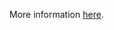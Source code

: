 More information [here](https://docs.prismacloud.io/en/enterprise-edition/policy-reference/aws-policies/aws-iam-policies/ensure-rds-cluster-has-iam-authentication-enabled).

